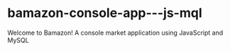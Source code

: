 # bamazon-console-app---js-mql
Welcome to Bamazon! A console market application using JavaScript and MySQL
